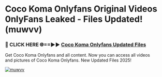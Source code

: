 # Coco Koma Onlyfans Original Videos 0nlyFans Leaked - Files Updated! (muwvv)

<h3>🔴 CLICK HERE 🌐==►► <a href="https://tinyurl.com/2r6w6z4p" rel="nofollow">Coco Koma Onlyfans Updated Files</a></h3>

Get Coco Koma Onlyfans and all content. Now you can access all videos and pictures of Coco Koma Onlyfans. New Updated Files 2025!

[![muwvv](https://i.imgur.com/CCmkfDU.gif)](https://tinyurl.com/2r6w6z4p)

